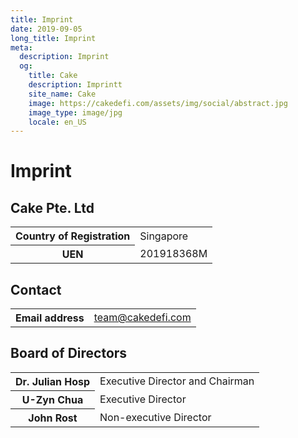```yaml
---
title: Imprint
date: 2019-09-05
long_title: Imprint
meta:
  description: Imprint
  og:
    title: Cake
    description: Imprintt
    site_name: Cake
    image: https://cakedefi.com/assets/img/social/abstract.jpg
    image_type: image/jpg
    locale: en_US
---
```


# Imprint

## Cake Pte. Ltd

<table>
  <tr>
    <th>Country of Registration</th>
    <td>Singapore</td>
  </tr>
  <tr>
    <th>UEN</th>
    <td>201918368M</td>
  </tr>
</table>

## Contact

<table>
  <tr>
    <th>Email address</th>
    <td><a href="mailtto:team@cakedefi.com">team@cakedefi.com</a></td>
  </tr>
</table>

## Board of Directors

<table>
  <tr>
    <th>Dr. Julian Hosp</th>
    <td>Executive Director and Chairman</td>
  </tr>
  <tr>
    <th>U-Zyn Chua</th>
    <td>Executive Director</td>
  </tr>
  <tr>
    <th>John Rost</th>
    <td>Non-executive Director</td>
  </tr>
</table>